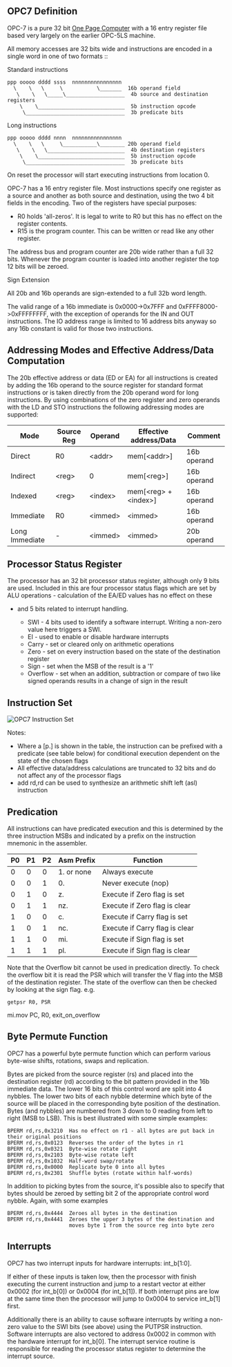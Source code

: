 OPC7 Definition
-----------------

OPC-7 is a pure 32 bit [One Page Computer](.) with a 16 entry register file based very largely on the earlier
OPC-5LS machine.

All memory accesses are 32 bits wide and instructions are encoded in a single word in one of two formats ::

Standard instructions

    ppp ooooo dddd ssss  nnnnnnnnnnnnnnnn
      \    \   \     \           \_______  16b operand field
       \    \   \_____\___________________  4b source and destination registers
        \    \____________________________  5b instruction opcode
         \________________________________  3b predicate bits                         

Long instructions

    ppp ooooo dddd nnnn  nnnnnnnnnnnnnnnn
      \    \   \     \___________\________ 20b operand field
       \    \   \_________________________  4b destination registers
        \    \____________________________  5b instruction opcode
         \________________________________  3b predicate bits                         

On reset the processor will start executing instructions from location 0.

OPC-7 has a 16 entry register file. Most instructions specify one register as a source and another as both source
and destination, using the two 4 bit fields in the encoding. Two of the registers have special purposes:

  * R0 holds 'all-zeros'. It is legal to write to R0 but this has no effect on the register contents.
  * R15 is the program counter. This can be written or read like any other register.

The address bus and program counter are 20b wide rather than a full 32 bits. Whenever the program counter is
loaded into another register the top 12 bits will be zeroed.

Sign Extension

All 20b and 16b operands are sign-extended to a full 32b word length.

The valid range of a 16b immediate is 0x0000->0x7FFF and 0xFFFF8000->0xFFFFFFFF, with the exception of operands for the IN and OUT
instructions. The IO address range is limited to 16 address bits anyway so any 16b constant is valid for those two instructions.

Addressing Modes and Effective Address/Data Computation
-------------------------------------------------------

The 20b effective address or data (ED or EA) for all instructions is created by adding the 16b operand to the source register for standard
format instructions or is taken directly from the 20b operand word for long instructions. By using combinations of the zero register and zero
operands with the LD and STO instructions the following addressing modes are supported:

  |  Mode          | Source Reg | Operand   |  Effective address/Data  | Comment                 |
  |--------------- |------------|-----------|--------------------------|-------------------------|
  | Direct         | R0         | \<addr\>  | mem[\<addr\>]            | 16b operand             |
  | Indirect       | \<reg\>    | 0         | mem[\<reg\>]             | 16b operand             |
  | Indexed        | \<reg\>    | \<index\> | mem[\<reg\> + \<index\>] | 16b operand             |
  | Immediate      | R0         | \<immed\> | \<immed\>                | 16b operand             |
  | Long Immediate | -          | \<immed\> | \<immed\>                | 20b operand             |

Processor Status Register
-------------------------

The processor has an 32 bit processor status register, although only 9 bits are used. Included in this are
four processor status flags which are set by ALU operations - calculation of the EA/ED values has no effect on these
- and 5 bits related to interrupt handling. 

  * SWI      - 4 bits used to identify a software interrupt. Writing a non-zero value here triggers a SWI.
  * EI       - used to enable or disable hardware interrupts
  * Carry    - set or cleared only on arithmetic operations
  * Zero     - set on every instruction based on the state of the destination register
  * Sign     - set when the MSB of the result is a '1'
  * Overflow - set when an addition, subtraction or compare of two like signed operands results in a change of sign in the result

Instruction Set
---------------

![OPC7 Instruction Set](./opc7_instruction_set.png)

Notes:

  * Where a [p.] is shown in the table, the instruction can be prefixed with a predicate (see table below) for conditional execution dependent on the state of the chosen flags
  * All effective data/address calculations are truncated to 32 bits and do not affect any of the processor flags
  * add rd,rd can be used to synthesize an arithmetic shift left (asl) instruction

Predication
-----------

All instructions can have predicated execution and this is determined by the three instruction MSBs and indicated by
a prefix on the instruction mnemonic in the assembler.

  | P0 | P1 | P2 | Asm Prefix | Function                                           |
  |----|----|----|------------|----------------------------------------------------|
  |  0 |  0 |  0 | 1. or none | Always execute                                     |
  |  0 |  0 |  1 | 0.         | Never execute (nop)                                |
  |  0 |  1 |  0 | z.         | Execute if Zero flag is set                        |
  |  0 |  1 |  1 | nz.        | Execute if Zero flag is clear                      |
  |  1 |  0 |  0 | c.         | Execute if Carry flag is set                       |
  |  1 |  0 |  1 | nc.        | Execute if Carry flag is clear                     |
  |  1 |  1 |  0 | mi.        | Execute if Sign flag is set                        |
  |  1 |  1 |  1 | pl.        | Execute if Sign flag is clear                      |

Note that the Overflow bit cannot be used in predication directly. To check the overflow bit it is read the PSR which will transfer the
V flag into the MSB of the destination register. The state of the overflow can then be checked by looking at the sign flag. e.g.

    getpsr R0, PSR
 mi.mov    PC, R0, exit_on_overflow  

Byte Permute Function
---------------------
							
OPC7 has a powerful byte permute function which can perform various byte-wise shifts, rotations, swaps and replication.		
							
Bytes are picked from the source register (rs) and placed into the destination register (rd) according to the bit pattern
provided in the 16b immediate data. The lower 16 bits of this control word are split into 4 nybbles. The lower two bits
of each nybble determine which byte of the source will be placed in the corresponding byte position of the destination.
Bytes (and nybbles) are numbered from 3 down to 0 reading from left to right (MSB to LSB). This is best illustrated
with some simple examples:
							
    BPERM rd,rs,0x3210  Has no effect on r1 - all bytes are put back in their original positions
    BPERM rd,rs,0x0123  Reverses the order of the bytes in r1					
    BPERM rd,rs,0x0321  Byte-wise rotate right					
    BPERM rd,rs,0x2103  Byte-wise rotate left					
    BPERM rd,rs,0x1032  Half-word swap/rotate					
    BPERM rd,rs,0x0000  Replicate byte 0 into all bytes					
    BPERM rd,rs,0x2301  Shuffle bytes (rotate within half-words)					
							
In addition to picking bytes from the source, it's possible also to specify that bytes should be zeroed by setting bit 2
of the appropriate control word nybble. Again, with some examples

    BPERM rd,rs,0x4444  Zeroes all bytes in the destination 
    BPERM rd,rs,0x4441  Zeroes the upper 3 bytes of the destination and 
                        moves byte 1 from the source reg into byte zero
							  
Interrupts
----------
  
OPC7 has two interrupt inputs for hardware interrupts: int\_b[1:0].
  
If either of these inputs is taken low, then the processor with finish executing the current instruction and jump to a restart vector at either 0x0002 (for int\_b[0]) or 0x0004 (for int\_b[1]). If both interrupt pins are low at the same time then the processor will jump to 0x0004 to service int\_b[1] first.
  
Additionally there is an ability to cause software interrupts by writing a non-zero value to the SWI bits (see above) using the PUTPSR instruction. Software interrupts are also vectored to address 0x0002 in common with the hardware interrupt for int\_b[0]. The interrupt service routine is responsible for reading the processor status register to determine the interrupt source.
